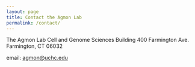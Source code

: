```yaml
---
layout: page
title: Contact the Agmon Lab
permalink: /contact/
---
```



The Agmon Lab
Cell and Genome Sciences Building 
400 Farmington Ave.
Farmington, CT 06032

email: [agmon@uchc.edu](mailto:agmon@uchc.edu)
